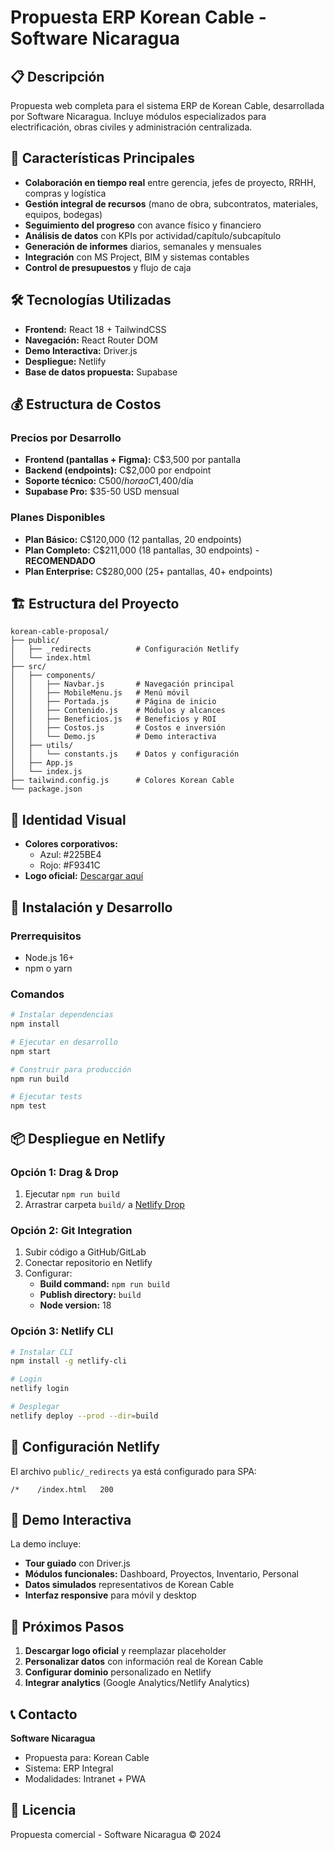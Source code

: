 # Propuesta ERP Korean Cable - Software Nicaragua

## 📋 Descripción

Propuesta web completa para el sistema ERP de Korean Cable, desarrollada por Software Nicaragua. Incluye módulos especializados para electrificación, obras civiles y administración centralizada.

## 🚀 Características Principales

- **Colaboración en tiempo real** entre gerencia, jefes de proyecto, RRHH, compras y logística
- **Gestión integral de recursos** (mano de obra, subcontratos, materiales, equipos, bodegas)
- **Seguimiento del progreso** con avance físico y financiero
- **Análisis de datos** con KPIs por actividad/capítulo/subcapítulo
- **Generación de informes** diarios, semanales y mensuales
- **Integración** con MS Project, BIM y sistemas contables
- **Control de presupuestos** y flujo de caja

## 🛠️ Tecnologías Utilizadas

- **Frontend:** React 18 + TailwindCSS
- **Navegación:** React Router DOM
- **Demo Interactiva:** Driver.js
- **Despliegue:** Netlify
- **Base de datos propuesta:** Supabase

## 💰 Estructura de Costos

### Precios por Desarrollo
- **Frontend (pantallas + Figma):** C$3,500 por pantalla
- **Backend (endpoints):** C$2,000 por endpoint
- **Soporte técnico:** C$500/hora o C$1,400/día
- **Supabase Pro:** $35-50 USD mensual

### Planes Disponibles
- **Plan Básico:** C$120,000 (12 pantallas, 20 endpoints)
- **Plan Completo:** C$211,000 (18 pantallas, 30 endpoints) - **RECOMENDADO**
- **Plan Enterprise:** C$280,000 (25+ pantallas, 40+ endpoints)

## 🏗️ Estructura del Proyecto

```
korean-cable-proposal/
├── public/
│   ├── _redirects          # Configuración Netlify
│   └── index.html
├── src/
│   ├── components/
│   │   ├── Navbar.js       # Navegación principal
│   │   ├── MobileMenu.js   # Menú móvil
│   │   ├── Portada.js      # Página de inicio
│   │   ├── Contenido.js    # Módulos y alcances
│   │   ├── Beneficios.js   # Beneficios y ROI
│   │   ├── Costos.js       # Costos e inversión
│   │   └── Demo.js         # Demo interactiva
│   ├── utils/
│   │   └── constants.js    # Datos y configuración
│   ├── App.js
│   └── index.js
├── tailwind.config.js      # Colores Korean Cable
└── package.json
```

## 🎨 Identidad Visual

- **Colores corporativos:** 
  - Azul: #225BE4
  - Rojo: #F9341C
- **Logo oficial:** [Descargar aquí](https://scontent.fmga3-1.fna.fbcdn.net/v/t39.30808-6/280745411_120748993951524_1444694637903029694_n.jpg)

## 🚀 Instalación y Desarrollo

### Prerrequisitos
- Node.js 16+ 
- npm o yarn

### Comandos

```bash
# Instalar dependencias
npm install

# Ejecutar en desarrollo
npm start

# Construir para producción
npm run build

# Ejecutar tests
npm test
```

## 📦 Despliegue en Netlify

### Opción 1: Drag & Drop
1. Ejecutar `npm run build`
2. Arrastrar carpeta `build/` a [Netlify Drop](https://app.netlify.com/drop)

### Opción 2: Git Integration
1. Subir código a GitHub/GitLab
2. Conectar repositorio en Netlify
3. Configurar:
   - **Build command:** `npm run build`
   - **Publish directory:** `build`
   - **Node version:** 18

### Opción 3: Netlify CLI
```bash
# Instalar CLI
npm install -g netlify-cli

# Login
netlify login

# Desplegar
netlify deploy --prod --dir=build
```

## 🔧 Configuración Netlify

El archivo `public/_redirects` ya está configurado para SPA:
```
/*    /index.html   200
```

## 📱 Demo Interactiva

La demo incluye:
- **Tour guiado** con Driver.js
- **Módulos funcionales:** Dashboard, Proyectos, Inventario, Personal
- **Datos simulados** representativos de Korean Cable
- **Interfaz responsive** para móvil y desktop

## 🎯 Próximos Pasos

1. **Descargar logo oficial** y reemplazar placeholder
2. **Personalizar datos** con información real de Korean Cable
3. **Configurar dominio** personalizado en Netlify
4. **Integrar analytics** (Google Analytics/Netlify Analytics)

## 📞 Contacto

**Software Nicaragua**
- Propuesta para: Korean Cable
- Sistema: ERP Integral
- Modalidades: Intranet + PWA

## 📄 Licencia

Propuesta comercial - Software Nicaragua © 2024
